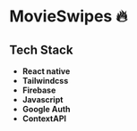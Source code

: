 
# MovieSwipes 🔥







## Tech Stack

- **React native**
- **Tailwindcss**
- **Firebase**
- **Javascript** 
- **Google Auth**
- **ContextAPI**